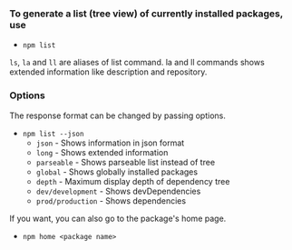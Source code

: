 ### To generate a list (tree view) of currently installed packages, use
- `npm list`

`ls`, `la` and `ll` are aliases of list command. la and ll commands shows extended information like description and repository.

### Options
The response format can be changed by passing options.
- `npm list --json`
  - `json` - Shows information in json format
  - `long` - Shows extended information
  - `parseable` - Shows parseable list instead of tree
  - `global` - Shows globally installed packages
  - `depth` - Maximum display depth of dependency tree
  - `dev/development` - Shows devDependencies
  - `prod/production` - Shows dependencies

If you want, you can also go to the package's home page.
- `npm home <package name>`